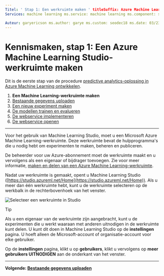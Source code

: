 ```yaml
---
Titel: ' Stap 1: Een werkruimte maken ' titleSuffix: Azure Machine Learning Studio description: ' Stap 1 van het ontwikkelen van een overzicht van de voorspellende oplossing: Meer informatie over het instellen van een nieuwe Azure Machine Learning Studio-werkruimte. "
Services: machine learning ms.service: machine learning ms.component: studio ms.topic: artikel

Auteur: garyericson ms.author: garye ms.custom: seodec18 ms.date: 03/23/2017
---
```

# <a name="walkthrough-step-1-create-an-azure-machine-learning-studio-workspace"></a>Kennismaken, stap 1: Een Azure Machine Learning Studio-werkruimte maken
Dit is de eerste stap van de procedure [predictive analytics-oplossing in Azure Machine Learning ontwikkelen](walkthrough-develop-predictive-solution.md).

1. **Een Machine Learning-werkruimte maken**
2. [Bestaande gegevens uploaden](walkthrough-2-upload-data.md)
3. [Een nieuw experiment maken](walkthrough-3-create-new-experiment.md)
4. [De modellen trainen en evalueren](walkthrough-4-train-and-evaluate-models.md)
5. [De webservice implementeren](walkthrough-5-publish-web-service.md)
6. [De webservice openen](walkthrough-6-access-web-service.md)

- - -
<!-- This needs to be updated to refer to the new way of creating workspaces in the Ibiza portal -->

Voor het gebruik van Machine Learning Studio, moet u een Microsoft Azure Machine Learning-werkruimte. Deze werkruimte bevat de hulpprogramma's die u nodig hebt om experimenten te maken, beheren en publiceren.  

De beheerder voor uw Azure-abonnement moet de werkruimte maakt en u vervolgens als een eigenaar of bijdrager toevoegen. Zie voor meer informatie, [maken en delen van een Azure Machine Learning-werkruimte](create-workspace.md).

Nadat uw werkruimte is gemaakt, opent u Machine Learning Studio ([https://studio.azureml.net/Home](https://studio.azureml.net/Home)). Als u meer dan één werkruimte hebt, kunt u de werkruimte selecteren op de werkbalk in de rechterbovenhoek van het venster.

![Selecteer een werkruimte in Studio][2]

> [!TIP]
> Als u een eigenaar van de werkruimte zijn aangebracht, kunt u de experimenten die u werkt waaraan met anderen uitnodigen in de werkruimte kunt delen. U kunt dit doen in Machine Learning Studio op de **instellingen** pagina. U hoeft alleen de Microsoft-account of organisatie-account voor elke gebruiker.
> 
> Op de **instellingen** pagina, klikt u op **gebruikers**, klikt u vervolgens op **meer gebruikers UITNODIGEN** aan de onderkant van het venster.
> 
> 

- - -
**Volgende: [Bestaande gegevens uploaden](walkthrough-2-upload-data.md)**

[1]: ./media/walkthrough-1-create-ml-workspace/create1.png
[2]: ./media/walkthrough-1-create-ml-workspace/open-workspace.png
